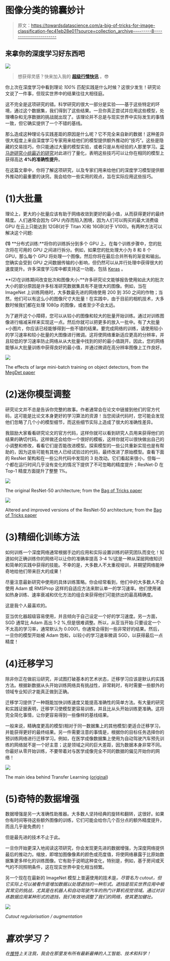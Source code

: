 # 图像分类的锦囊妙计

> 原文：<https://towardsdatascience.com/a-big-of-tricks-for-image-classification-fec41eb28e01?source=collection_archive---------8----------------------->

## 来拿你的深度学习好东西吧

![](img/e6ede5e8a0725bc07d0b0255e78f4cac.png)

> 想获得灵感？快来加入我的 [**超级行情快讯**](https://www.superquotes.co/?utm_source=mediumtech&utm_medium=web&utm_campaign=sharing) 。😎

你上次在深度学习中看到理论 *100%* 匹配实践是什么时候？这很少发生！研究论文说了一件事，但现实世界中的结果往往大相径庭。

这不完全是这项研究的错。科学研究的很大一部分是实验——基于这些特定的环境，通过这个数据集，我们得到了这些结果。一旦你真正尝试并应用这些模型，处理嘈杂和无序数据的挑战就出现了。该理论并不总是与现实世界中实际发生的事情一致，但它确实提供了一个不错的基线。

那么造成这种理论与实践差距的原因是什么呢？它不完全来自新的数据！这种差异很大程度上来自深度学习专家用来给他们的模型提供额外推动的“技巧”。这些是隐藏的交易技巧，你只能通过大量的模型实验，或者只是从有经验的人那里学习。[亚马逊研究小组最近的研究](https://arxiv.org/pdf/1812.01187v2.pdf)对此进行了量化，表明这些技巧可以让你在相同的模型上获得高达 **4%的准确性提升**。

在这篇文章中，你将了解这项研究，以及专家们用来给他们的深度学习模型提供额外推动的最重要的诀窍。我会给你一些实用的观点，旨在实际应用这些技巧。

# (1)大批量

理论上，更大的小批量应该有助于网络收敛到更好的最小值，从而获得更好的最终精度。人们通常会因为 GPU 内存而陷入困境，因为人们可以购买的最大消费级 GPU 在云上只能达到 12GB(对于 Titan X)和 16GB(对于 V100)。有两种方法可以解决这个问题:

**(1)** **分布式训练:**将你的训练拆分到多个 GPU 上。在每个训练步骤中，您的批次将在可用的 GPU 之间进行拆分。例如，如果您的批处理大小为 8 和 8 个 GPU，那么每个 GPU 将处理一个图像。然后你将在最后合并所有的渐变和输出。您确实会受到 GPU 之间数据传输的小影响，但仍然可以从并行处理中获得很大的速度提升。许多深度学习库中都支持这一功能，包括 [Keras](https://www.pyimagesearch.com/2017/10/30/how-to-multi-gpu-training-with-keras-python-and-deep-learning/) 。

**(2)在训练期间改变批次和图像大小:**许多研究论文能够报告使用如此大的批次大小的部分原因是许多标准研究数据集具有不是很大的图像。例如，当在 ImageNet 上训练网络时，大多数最先进的网络使用 200 到 350 之间的作物；当然，他们可以有这么小的图像尺寸大批量！在实践中，由于目前的相机技术，大多数时候我们都在处理 1080p 的图像，或者至少不会太远。

为了避开这个小障碍，您可以从较小的图像和较大的批量开始训练。通过对训练图像进行缩减采样来实现这一点。然后你就可以把更多的放入一批中。有了大批量+小图片，你应该已经能够得到一些不错的结果。要完成网络的训练，请使用较小的学习速率和较小批量的大图像进行微调。这将使网络重新适应更高的分辨率，并且较低的学习速率防止网络从从大批量中找到的好的最小值跳开。因此，您的网络能够从大批量训练中获得良好的最小值，并通过微调在高分辨率图像上工作良好。

![](img/313f615b55d9e8590c81c4f0efc2d86b.png)

The effects of large mini-batch training on object detectors, from the [MegDet paper](https://arxiv.org/pdf/1711.07240.pdf)

# (2)迷你模型调整

研究论文并不总是告诉你完整的故事。作者通常会在论文中链接到他们的官方代码，这可能是比论文本身更好的学习算法的资源！当您阅读代码时，您可能会发现他们忽略了几个小的模型细节，而这些细节实际上造成了很大的准确性差异。

我鼓励大家看看研究论文的官方代码，这样你就可以看到研究人员用来获得他们的结果的确切代码。这样做还会给你一个很好的模板，这样你就可以很快做出自己的小调整和修改，看看它们是否能改进模型。探索模型的一些公共重新实现也是有帮助的，因为这些可能有其他人已经试验过的代码，最终改进了原始模型。查看下面的 ResNet 架构和在一些公共代码中发现的 3 处改动。它们看起来很小，但每一个都在运行时间几乎没有变化的情况下提供了不可忽略的精度提升；ResNet-D 在 Top-1 精度方面提升了整整 1%。

![](img/59f69df9a85221d767e8839a65c7ffd0.png)

The original ResNet-50 architecture; from the [Bag of Tricks paper](https://arxiv.org/pdf/1812.01187.pdf)

![](img/55fa8abbf41530cb4ae594b4f9089467.png)

Altered and improved versions of the ResNet-50 architecture; from the [Bag of Tricks paper](https://arxiv.org/pdf/1812.01187.pdf)

# (3)精细化训练方法

如何训练一个深度网络通常根据手边的应用和实际设置训练的研究团队而变化！知道如何正确训练你的网络可以让你的准确率提高 3-4 %!这是一种从深层网络知识和简单的实践中获得的技能。不幸的是，大多数人不太重视培训，并期望网络能神奇地给他们带来巨大的成果！

尽量注意最新研究中使用的具体训练策略。你会经常看到，他们中的大多数人不会使用 Adam 或 RMSProp 这样的自适应方法来默认单一的学习速率。他们使用诸如热身训练、速率衰减和优化方法的组合来获得他们可能挤出的最高精确度。

这是我个人最喜欢的。

亚当优化器超级容易使用，并且倾向于自己设定一个好的学习速度。另一方面，SGD 通常比 Adam 高出 1-2 %,但是很难调整。所以，从亚当开始:只要设定一个不太高的学习率，通常默认为 0.0001，你通常会得到一些非常好的结果。然后，一旦你的模型开始被 Adam 饱和，以较小的学习速率微调 SGD，以获得最后一点精度！

# (4)迁移学习

除非你正在做前沿研究，并试图打破基本的艺术状态，迁移学习应该是默认的实践方法。根据新数据从头开始训练网络具有挑战性，非常耗时，有时需要一些额外的领域专业知识才能真正做到正确。

迁移学习提供了一种既能加快训练速度又能提高准确性的简单方法。有大量的研究和实践证据表明，迁移学习使模型更容易训练，并且比从头开始训练更准确。这将完全简化事情，让你更容易得到一些像样的基线结果。

一般来说，精确度更高的模型(相对于同一数据集上的其他模型)更适合迁移学习，并能获得更好的最终结果。另一件需要注意的事情是，根据你的目标任务选择你的预训练网络进行迁移学习。例如，在医学成像数据集上使用为自动驾驶汽车预先训练的网络就不是一个好主意；这是领域之间的巨大差距，因为数据本身非常不同。你最好从零开始训练，不要带着对与医学成像完全不同的数据的偏见开始你的网络！

![](img/b646b69a1f05bd700e96784fb8dc618f.png)

The main idea behind Transfer Learning ([original](https://www.slideshare.net/xavigiro/transfer-learning-d2l4-insightdcu-machine-learning-workshop-2017))

# (5)奇特的数据增强

数据增强是另一大准确性助推器。大多数人坚持经典的旋转和翻转，这很好。如果你有时间等待这些额外图像的训练，它们可能会给你几个百分点的额外精度提升，而且几乎是免费的！

但是最先进的技术不止于此。

一旦你开始更深入地阅读这项研究，你会发现更先进的数据增强，为深度网络提供最后的推动力。缩放，即增加图像像素的颜色或亮度值，将使网络暴露于比原始数据集更多样化的训练图像。它有助于说明这种变化，特别是，例如，基于房间或天气的不同照明条件，这在现实世界中变化相当频繁。

另一个现在在最新的 ImageNet 模型上普遍使用的技术是[](https://arxiv.org/pdf/1708.04552.pdf)*。尽管名为 cutout，但它实际上可以被看作是增加数据以处理遮挡的一种形式。遮挡是现实世界应用中极其常见的挑战，尤其是在机器人和自动驾驶汽车的热门计算机视觉领域。通过对训练数据应用某种形式的遮挡，我们有效地调整了我们的网络，使其更加健壮。*

*![](img/e13129d0cf0eb7a64b140836e80bdde4.png)*

*Cutout regularisation / augmentation*

# *喜欢学习？*

*在[推特](https://twitter.com/GeorgeSeif94)上关注我，我会在那里发布所有最新最棒的人工智能、技术和科学！*